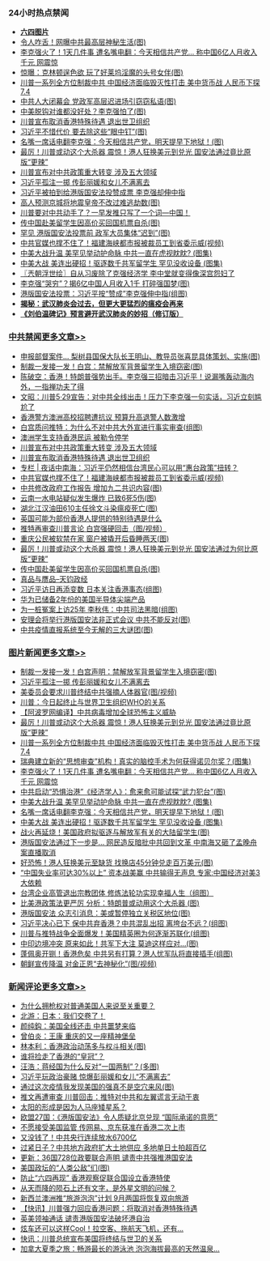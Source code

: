 <div class="catlist">
<h3>24小时热点禁闻</h3>
<ul>
<li><b><a href="64photo" target="_blank">六四图片</a></b></li>
<li><a href="https://github.com/fqnews/bnews/blob/master/cnnews/20200529/1336261.md">令人咋舌！网曝中共最高层神秘生活(图)</a></li>
<li><a href="https://github.com/fqnews/bnews/blob/master/topimagenews/20200529/1336410.md">李克强火了！1天几件事 遭名嘴电翻：今天相信共产党... 称中国6亿人月收入千元 网震惊</a></li>
<li><a href="https://github.com/fqnews/bnews/blob/master/cnnews/20200529/1336399.md">惊曝：克林顿逞色欲 玩了好莱坞淫魔的头号女伴(图)</a></li>
<li><a href="https://github.com/fqnews/bnews/blob/master/topimagenews/20200529/1336492.md">川普一系列全方位制裁中共 中国经济面临毁灭性打击 美中货币战 人民币下探7.4</a></li>
<li><a href="https://github.com/fqnews/bnews/blob/master/cbnews/20200529/1336319.md">中共人大闭幕会 党政军高层迟进场引窃窃私语(图)</a></li>
<li><a href="https://github.com/fqnews/bnews/blob/master/cbnews/20200529/1336251.md">中美脱钩对谁都没好处？李克强怕了(图)</a></li>
<li><a href="https://github.com/fqnews/bnews/blob/master/cbnews/20200530/1336656.md">川普宣布取消香港特殊待遇 退出世卫组织</a></li>
<li><a href="https://github.com/fqnews/bnews/blob/master/cbnews/20200529/1336397.md">习近平不惜代价 要去除这些“眼中钉”(图)</a></li>
<li><a href="https://github.com/fqnews/bnews/blob/master/topimagenews/20200529/1336306.md">名嘴一席话电翻李克强：今天相信共产党，明天提早下地狱！(图)</a></li>
<li><a href="https://github.com/fqnews/bnews/blob/master/topimagenews/20200529/1336516.md">最厉！川普或动这个大杀器 震惊！港人狂换美元到兑光 国安法通过竟比原版“更辣”</a></li>
<li><a href="https://github.com/fqnews/bnews/blob/master/cbnews/20200530/1336658.md">川普宣布对中共政策重大转变 涉及五大领域</a></li>
<li><a href="https://github.com/fqnews/bnews/blob/master/topimagenews/20200530/1336686.md">习近平孤注一掷 传彭丽媛和女儿不满离去</a></li>
<li><a href="https://github.com/fqnews/bnews/blob/master/comments/20200529/1336275.md">习近平被拍到给港版国安法投赞成票 李克强却伸中指</a></li>
<li><a href="https://github.com/fqnews/bnews/blob/master/lifebaike/20200529/1336412.md">高人预测京城将地震皇帝不改过难逃劫数(图)</a></li>
<li><a href="https://github.com/fqnews/bnews/blob/master/comments/20200530/1336596.md">川普要对中共动手了？一早发推只写了一个词—中国！</a></li>
<li><a href="https://github.com/fqnews/bnews/blob/master/cbnews/20200529/1336462.md">传中国赴美留学生因高价买回国机票自杀(图)</a></li>
<li><a href="https://github.com/fqnews/bnews/blob/master/cbnews/20200529/1336374.md">罕见 港版国安法投票前 政军大员集体“迟到”(图)</a></li>
<li><a href="https://github.com/fqnews/bnews/blob/master/cbnews/20200530/1336627.md">中共官媒也撑不住了！福建海峡都市报被裁员工到省委示威(视频)</a></li>
<li><a href="https://github.com/fqnews/bnews/blob/master/topimagenews/20200529/1336359.md">中美大战升温 美罕见举动护命脉 中共一直在虎视眈眈? (图集)</a></li>
<li><a href="https://github.com/fqnews/bnews/blob/master/topimagenews/20200529/1336294.md">中美大战 美连出硬招！驱逐数千共军留学生 罕见没收设备 (图集)</a></li>
<li><a href="https://github.com/fqnews/bnews/blob/master/ssgc/20200530/1336655.md">〖兲朝浮世绘〗自从习废除了克强经济学 李中堂就变得像深宫怨妇了</a></li>
<li><a href="https://github.com/fqnews/bnews/blob/master/cbnews/20200529/1336320.md">李克强“哭穷”？揭6亿中国人月收入1千 打碎强国梦(图)</a></li>
<li><a href="https://github.com/fqnews/bnews/blob/master/cbnews/20200529/1336307.md">港版国安法投票：习近平按“赞成”李克强伸中指(组图)</a></li>
<li><b><a href="https://github.com/fqnews/bnews/blob/master/comments/20200211/1275071.md" target="_blank">揭秘：武汉肺炎会过去，但更大更猛烈的瘟疫会再来</a></b></li>
<li><b><a href="https://github.com/fqnews/bnews/blob/master/comments/20200207/1272816.md" target="_blank">《刘伯温碑记》预言避开武汉肺炎的妙招（修订版）</a></b></li>
</ul>
</div>

<div class="catlist">
<h3><a href="https://github.com/fqnews/bnews/blob/master/cbnews/" target="_blank">中共禁闻</a><span><a href="https://github.com/fqnews/bnews/blob/master/cbnews/" target="_blank" rel="nofollow">更多文章>></a></span></h3>
<ul>
<li><a href="https://github.com/fqnews/bnews/blob/master/cbnews/20200530/1336773.md" target="_blank">申报部督案件… 梨树县国保大队长王明山、教导员张喜昆具体策划、实施(图)</a></li>
<li><a href="https://github.com/fqnews/bnews/blob/master/cbnews/20200530/1336760.md" target="_blank">制裁一发接一发！白宫：禁解放军背景留学生入境窃密(图)</a></li>
<li><a href="https://github.com/fqnews/bnews/blob/master/cbnews/20200530/1336711.md" target="_blank">陈破空：香港！特朗普强势出手。李克强三招暗击习近平！说漏嘴轰动海内外，一指禅功夫了得</a></li>
<li><a href="https://github.com/fqnews/bnews/blob/master/cbnews/20200530/1336704.md" target="_blank">文昭：川普5·29宣告：对中共全线出击！压力下李克强一句实话，习近立刻尴尬了</a></li>
<li><a href="https://github.com/fqnews/bnews/blob/master/cbnews/20200530/1336684.md" target="_blank">香港警方澳洲高校招聘遭抗议 预算升高退警人数激增</a></li>
<li><a href="https://github.com/fqnews/bnews/blob/master/cbnews/20200530/1336674.md" target="_blank">白宫质问推特：为什么不对中共大外宣进行事实审查(组图)</a></li>
<li><a href="https://github.com/fqnews/bnews/blob/master/cbnews/20200530/1336673.md" target="_blank">澳洲学生支持香港民运 被勒令停学</a></li>
<li><a href="https://github.com/fqnews/bnews/blob/master/cbnews/20200530/1336658.md" target="_blank">川普宣布对中共政策重大转变 涉及五大领域</a></li>
<li><a href="https://github.com/fqnews/bnews/blob/master/cbnews/20200530/1336656.md" target="_blank">川普宣布取消香港特殊待遇 退出世卫组织</a></li>
<li><a href="https://github.com/fqnews/bnews/blob/master/cbnews/20200530/1336633.md" target="_blank">专栏 | 夜话中南海：习近平仍然相信台湾民心可以用“惠台政策”扭转？</a></li>
<li><a href="https://github.com/fqnews/bnews/blob/master/cbnews/20200530/1336627.md" target="_blank">中共官媒也撑不住了！福建海峡都市报被裁员工到省委示威(视频)</a></li>
<li><a href="https://github.com/fqnews/bnews/blob/master/cbnews/20200530/1336616.md" target="_blank">中共修改政府工作报告 增加九二共识内容(图)</a></li>
<li><a href="https://github.com/fqnews/bnews/blob/master/cbnews/20200530/1336615.md" target="_blank">云南一水电站疑似发生爆炸 已致6死5伤(图)</a></li>
<li><a href="https://github.com/fqnews/bnews/blob/master/cbnews/20200530/1336612.md" target="_blank">湖北江汉油田610主任徐文斗染瘟疫死亡(图)</a></li>
<li><a href="https://github.com/fqnews/bnews/blob/master/cbnews/20200530/1336597.md" target="_blank">英国可能为部份香港人提供的特别待遇是什么</a></li>
<li><a href="https://github.com/fqnews/bnews/blob/master/cbnews/20200529/1336580.md" target="_blank">推特再审查川普言论 白宫强硬回击（图/视频）</a></li>
<li><a href="https://github.com/fqnews/bnews/blob/master/cbnews/20200529/1336567.md" target="_blank">重庆公民被软禁在家 窗户被撬开后昏睡两天(图)</a></li>
<li><a href="https://github.com/fqnews/bnews/blob/master/cbnews/20200529/1336523.md" target="_blank">最厉！川普或动这个大杀器 震惊！港人狂换美元到兑光 国安法通过为何比原版“更辣”</a></li>
<li><a href="https://github.com/fqnews/bnews/blob/master/cbnews/20200529/1336462.md" target="_blank">传中国赴美留学生因高价买回国机票自杀(图)</a></li>
<li><a href="https://github.com/fqnews/bnews/blob/master/cbnews/20200529/1336450.md" target="_blank">真品与赝品&#8211;天钧政经</a></li>
<li><a href="https://github.com/fqnews/bnews/blob/master/cbnews/20200529/1336449.md" target="_blank">习近平访日再添变数 日本关注香港事态(组图)</a></li>
<li><a href="https://github.com/fqnews/bnews/blob/master/cbnews/20200529/1336432.md" target="_blank">华为已储备2年份的美国半导体尖端产品</a></li>
<li><a href="https://github.com/fqnews/bnews/blob/master/cbnews/20200529/1336421.md" target="_blank">为一桩冤案上访25年 李秋伟：中共司法黑暗(组图)</a></li>
<li><a href="https://github.com/fqnews/bnews/blob/master/cbnews/20200529/1336411.md" target="_blank">安理会将举行港版国安法非正式会议 中共不能反对(图)</a></li>
<li><a href="https://github.com/fqnews/bnews/blob/master/cbnews/20200529/1336405.md" target="_blank">中共疫情直报系统至今无解的三大谜团(图)</a></li>

</ul>
</div>
<div class="catlist">
<h3><a href="https://github.com/fqnews/bnews/blob/master/topimagenews/" target="_blank">图片新闻</a><span><a href="https://github.com/fqnews/bnews/blob/master/topimagenews/" target="_blank" rel="nofollow">更多文章>></a></span></h3>
<ul>
<li><a href="https://github.com/fqnews/bnews/blob/master/topimagenews/20200530/1336772.md" target="_blank">制裁一发接一发！白宫声明：禁解放军背景留学生入境窃密(图)</a></li>
<li><a href="https://github.com/fqnews/bnews/blob/master/topimagenews/20200530/1336686.md" target="_blank">习近平孤注一掷 传彭丽媛和女儿不满离去</a></li>
<li><a href="https://github.com/fqnews/bnews/blob/master/topimagenews/20200530/1336685.md" target="_blank">美委员会要求川普终结中共强摘人体器官(图/视频)</a></li>
<li><a href="https://github.com/fqnews/bnews/blob/master/topimagenews/20200530/1336680.md" target="_blank">川普：今日起终止与世界卫生组织WHO的关系</a></li>
<li><a href="https://github.com/fqnews/bnews/blob/master/topimagenews/20200529/1336547.md" target="_blank">【阿波罗网编译】中共病毒增加全球恐怖主义威胁</a></li>
<li><a href="https://github.com/fqnews/bnews/blob/master/topimagenews/20200529/1336516.md" target="_blank">最厉！川普或动这个大杀器 震惊！港人狂换美元到兑光 国安法通过竟比原版“更辣”</a></li>
<li><a href="https://github.com/fqnews/bnews/blob/master/topimagenews/20200529/1336492.md" target="_blank">川普一系列全方位制裁中共 中国经济面临毁灭性打击 美中货币战 人民币下探7.4</a></li>
<li><a href="https://github.com/fqnews/bnews/blob/master/topimagenews/20200529/1336416.md" target="_blank">瑞典建立新的“思想审查”机构！真实的脑控手术为何获得诺贝尔奖？(图集)</a></li>
<li><a href="https://github.com/fqnews/bnews/blob/master/topimagenews/20200529/1336410.md" target="_blank">李克强火了！1天几件事 遭名嘴电翻：今天相信共产党&#8230; 称中国6亿人月收入千元 网震惊</a></li>
<li><a href="https://github.com/fqnews/bnews/blob/master/topimagenews/20200529/1336369.md" target="_blank">中共启动“恐惧治港”《经济学人》：愈来愈可能试探“武力犯台”(图)</a></li>
<li><a href="https://github.com/fqnews/bnews/blob/master/topimagenews/20200529/1336359.md" target="_blank">中美大战升温 美罕见举动护命脉 中共一直在虎视眈眈? (图集)</a></li>
<li><a href="https://github.com/fqnews/bnews/blob/master/topimagenews/20200529/1336306.md" target="_blank">名嘴一席话电翻李克强：今天相信共产党，明天提早下地狱！(图)</a></li>
<li><a href="https://github.com/fqnews/bnews/blob/master/topimagenews/20200529/1336294.md" target="_blank">中美大战 美连出硬招！驱逐数千共军留学生 罕见没收设备 (图集)</a></li>
<li><a href="https://github.com/fqnews/bnews/blob/master/topimagenews/20200528/1335989.md" target="_blank">战火再延烧！美国政府拟驱逐与解放军有关的大陆留学生(图)</a></li>
<li><a href="https://github.com/fqnews/bnews/blob/master/topimagenews/20200528/1335979.md" target="_blank">港版国安法通过下一步是&#8230; 网民造反暗批中共回到文革 中南海又砸了孟晚舟案直播取消</a></li>
<li><a href="https://github.com/fqnews/bnews/blob/master/topimagenews/20200528/1335978.md" target="_blank">好恐怖！港人狂换美元至缺货 找换店45分钟兑走百万美元(图)</a></li>
<li><a href="https://github.com/fqnews/bnews/blob/master/topimagenews/20200528/1335900.md" target="_blank">“中国失业率可达30%以上” 资本战美赢 中共输得无声息 专家:中国经济对美3大依赖</a></li>
<li><a href="https://github.com/fqnews/bnews/blob/master/comments/20200528/1335859.md" target="_blank">台湾企业高管退出宗教团体 修炼法轮功实现幸福人生（组图）</a></li>
<li><a href="https://github.com/fqnews/bnews/blob/master/topimagenews/20200528/1335806.md" target="_blank">比美港政策法更严厉 分析：特朗普或动用这个大杀器 (图)</a></li>
<li><a href="https://github.com/fqnews/bnews/blob/master/topimagenews/20200528/1335792.md" target="_blank">港版国安法 众志引消息：美或暂停独立关税区地位(图)</a></li>
<li><a href="https://github.com/fqnews/bnews/blob/master/topimagenews/20200528/1335791.md" target="_blank">习近平决心已下 保中共弃香港？中共混乱出招 离垮台不远？(组图)</a></li>
<li><a href="https://github.com/fqnews/bnews/blob/master/topimagenews/20200528/1335757.md" target="_blank">川普与推特战争全面爆发！美国精英圈为何逐渐苏联化(组图)</a></li>
<li><a href="https://github.com/fqnews/bnews/blob/master/topimagenews/20200528/1335707.md" target="_blank">中印边境冲突 原来如此！共军下大注 莫迪这样应对…(图)</a></li>
<li><a href="https://github.com/fqnews/bnews/blob/master/topimagenews/20200528/1335633.md" target="_blank">蓬佩奥开铡！香港危矣 中共另有打算？港人忧军队将直接插手(组图)</a></li>
<li><a href="https://github.com/fqnews/bnews/blob/master/topimagenews/20200528/1335632.md" target="_blank">朝鲜宣传降温 对金正恩“去神秘化”(图/视频)</a></li>

</ul>
</div>
<div class="catlist">
<h3><a href="https://github.com/fqnews/bnews/blob/master/comments/" target="_blank">新闻评论</a><span><a href="https://github.com/fqnews/bnews/blob/master/comments/" target="_blank" rel="nofollow">更多文章>></a></span></h3>
<ul>
<li><a href="https://github.com/fqnews/bnews/blob/master/comments/20200530/1336786.md" target="_blank">为什么拥枪权对普通美国人来说至关重要？</a></li>
<li><a href="https://github.com/fqnews/bnews/blob/master/comments/20200530/1336785.md" target="_blank">北游：日本：我们交卷了！</a></li>
<li><a href="https://github.com/fqnews/bnews/blob/master/comments/20200530/1336784.md" target="_blank">颜纯鈎：美国全线还击 中共噩梦来临</a></li>
<li><a href="https://github.com/fqnews/bnews/blob/master/comments/20200530/1336783.md" target="_blank">曾伯炎：王康 重庆的又一座精神堡垒</a></li>
<li><a href="https://github.com/fqnews/bnews/blob/master/comments/20200530/1336779.md" target="_blank">林本利：香港政治动荡多与权斗相关(图)</a></li>
<li><a href="https://github.com/fqnews/bnews/blob/master/comments/20200530/1336771.md" target="_blank">谁将捡走了香港的“皇冠”？</a></li>
<li><a href="https://github.com/fqnews/bnews/blob/master/comments/20200530/1336770.md" target="_blank">汪浩：蒋经国为什么反对“一国两制”？(多图)</a></li>
<li><a href="https://github.com/fqnews/bnews/blob/master/comments/20200530/1336764.md" target="_blank">习近平玩政治豪赌 惊爆彭丽媛和女儿“不满离去”</a></li>
<li><a href="https://github.com/fqnews/bnews/blob/master/comments/20200530/1336751.md" target="_blank">通过这次疫情我发现美国的强真不是空穴来风(图)</a></li>
<li><a href="https://github.com/fqnews/bnews/blob/master/comments/20200530/1336719.md" target="_blank">推文再遭审查 川普回击：推特对中共和左翼谎言无动于衷</a></li>
<li><a href="https://github.com/fqnews/bnews/blob/master/comments/20200530/1336718.md" target="_blank">太阳的形成是因为人马座矮星系？</a></li>
<li><a href="https://github.com/fqnews/bnews/blob/master/comments/20200530/1336713.md" target="_blank">欧盟27国：《港版国安法》令人质疑北京兑现 “国际承诺的意愿”</a></li>
<li><a href="https://github.com/fqnews/bnews/blob/master/comments/20200530/1336707.md" target="_blank">不愿接受美国监管 传网易、京东获准在香港二次上市</a></li>
<li><a href="https://github.com/fqnews/bnews/blob/master/comments/20200530/1336706.md" target="_blank">又没钱了！中共央行连续放水6700亿</a></li>
<li><a href="https://github.com/fqnews/bnews/blob/master/comments/20200530/1336703.md" target="_blank">过紧日子？中共地方政府扩大土地供应 多地单日土拍超百亿</a></li>
<li><a href="https://github.com/fqnews/bnews/blob/master/comments/20200530/1336702.md" target="_blank">更新：36国728位政要联合声明  谴责中共强推港国安法</a></li>
<li><a href="https://github.com/fqnews/bnews/blob/master/comments/20200530/1336695.md" target="_blank">美国政坛的“人类公敌”们(图)</a></li>
<li><a href="https://github.com/fqnews/bnews/blob/master/comments/20200530/1336694.md" target="_blank">防止“六四再现”  香港观察促联合国设立香港特使</a></li>
<li><a href="https://github.com/fqnews/bnews/blob/master/comments/20200530/1336672.md" target="_blank">从天而降的陨石上还有文字，是外星文明的问候？</a></li>
<li><a href="https://github.com/fqnews/bnews/blob/master/comments/20200530/1336671.md" target="_blank">新西兰澳洲推“旅游泡泡”计划 9月两国将恢复双向旅游</a></li>
<li><a href="https://github.com/fqnews/bnews/blob/master/comments/20200530/1336654.md" target="_blank">【快讯】川普强力回应香港问题：将取消对香港特殊待遇</a></li>
<li><a href="https://github.com/fqnews/bnews/blob/master/comments/20200530/1336653.md" target="_blank">英美领袖通话 谴责港版国安法破坏港自治</a></li>
<li><a href="https://github.com/fqnews/bnews/blob/master/comments/20200530/1336652.md" target="_blank">炫车还可以这样Cool！拉空客、拖航天飞机，还有&#8230;</a></li>
<li><a href="https://github.com/fqnews/bnews/blob/master/comments/20200530/1336635.md" target="_blank">快讯：川普总统宣布美国将终结与世卫的关系</a></li>
<li><a href="https://github.com/fqnews/bnews/blob/master/comments/20200530/1336634.md" target="_blank">加拿大夏季之旅：畅游最长的游泳池 泡泡海拔最高的天然温泉&#8230;</a></li>

</ul>
</div>